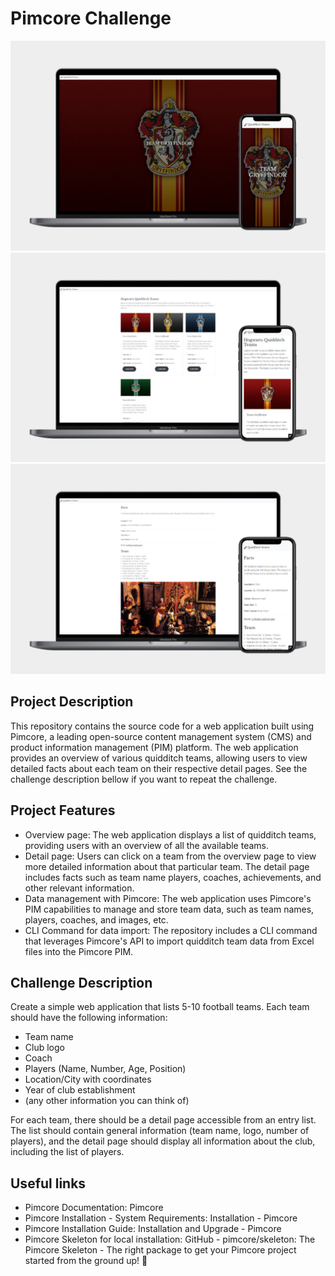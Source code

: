 # Pimcore Challenge

<img src='docs/team-detail-hero.jpeg'>
<img src='docs/team-listing.jpeg'>
<img src='docs/team-detail-facts.jpeg'>


## Project Description 
This repository contains the source code for a web application built using Pimcore, a leading open-source content management system (CMS) and product information management (PIM) platform. The web application provides an overview of various quidditch teams, allowing users to view detailed facts about each team on their respective detail pages.
See the challenge description bellow if you want to repeat the challenge.

## Project Features

- Overview page: The web application displays a list of quidditch teams, providing users with an overview of all the available teams.
- Detail page: Users can click on a team from the overview page to view more detailed information about that particular team. The detail page includes facts such as team name players, coaches, achievements, and other relevant information.
- Data management with Pimcore: The web application uses Pimcore's PIM capabilities to manage and store team data, such as team names, players, coaches, and images, etc.
- CLI Command for data import: The repository includes a CLI command that leverages Pimcore's API to import quidditch team data from Excel files into the Pimcore PIM.

## Challenge Description

Create a simple web application that lists 5-10 football teams.
Each team should have the following information:

- Team name
- Club logo
- Coach
- Players (Name, Number, Age, Position)
- Location/City with coordinates
- Year of club establishment
- (any other information you can think of)

For each team, there should be a detail page accessible from an entry list. The list should contain general information (team name, logo, number of players), and the detail page should display all information about the club, including the list of players.

## Useful links

- Pimcore Documentation: Pimcore 
- Pimcore Installation - System Requirements: Installation - Pimcore 
- Pimcore Installation Guide: Installation and Upgrade - Pimcore 
- Pimcore Skeleton for local installation: GitHub - pimcore/skeleton: The Pimcore Skeleton - The right package to get your Pimcore project started from the ground up! 💪